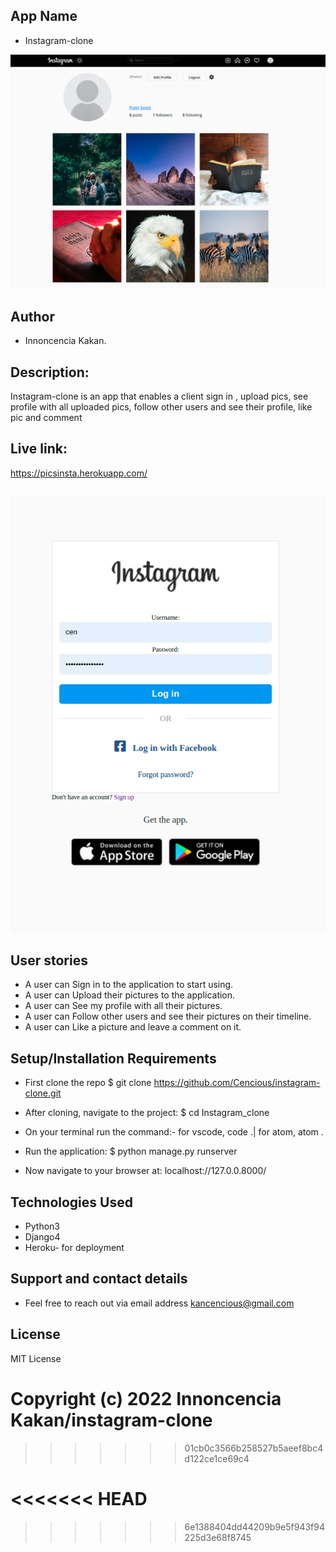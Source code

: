 ## App Name
* Instagram-clone

![Alt text](./static/screenshot/home.png "Optional Title")

## Author
* Innoncencia Kakan.

## Description:
Instagram-clone is an app that enables a client sign in , upload pics, see profile with all uploaded pics, follow other users and see their profile, like pic and comment

## Live link:

https://picsinsta.herokuapp.com/


##
![Alt text](./static/screenshot/signin.png "Optional Title")



## User stories

* A user can Sign in to the application to start using.
* A user can Upload their pictures to the application. 
* A user can See my profile with all their pictures.
* A user can Follow other users and see their pictures on their timeline.
* A user can Like a picture and leave a comment on it.



## Setup/Installation Requirements
* First clone the repo $ git clone https://github.com/Cencious/instagram-clone.git

* After cloning, navigate to the project: $ cd Instagram_clone

* On your terminal run the command:- for vscode, code .| for atom, atom .

* Run the application: $ python manage.py runserver

* Now navigate to your browser at: localhost://127.0.0.8000/

## Technologies Used
* Python3 <br>
* Django4 <br>
* Heroku- for deployment

## Support and contact details
* Feel free to reach out via email address kancencious@gmail.com

## License
MIT License

Copyright (c) 2022 Innoncencia Kakan/instagram-clone
=======
>>>>>>> 01cb0c3566b258527b5aeef8bc4d122ce1ce69c4










<<<<<<< HEAD
=======











>>>>>>> 6e1388404dd44209b9e5f943f94225d3e68f8745
